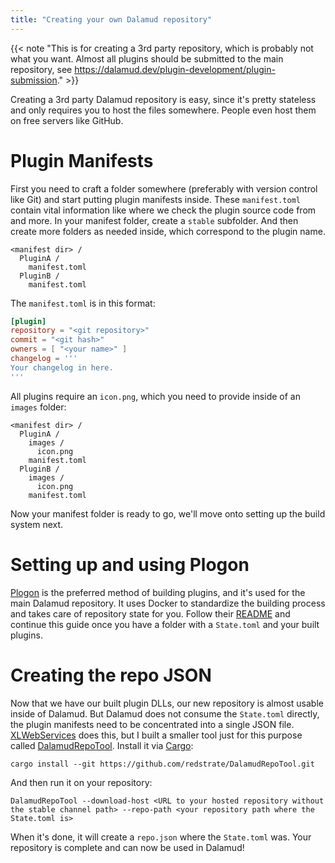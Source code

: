 ```yaml
---
title: "Creating your own Dalamud repository"
---
```


{{< note "This is for creating a 3rd party repository, which is probably not what you want. Almost all plugins should be submitted to the main repository, see https://dalamud.dev/plugin-development/plugin-submission." >}}

Creating a 3rd party Dalamud repository is easy, since it's pretty stateless and only requires you to host the files somewhere. People even host them on free servers like GitHub.

# Plugin Manifests

First you need to craft a folder somewhere (preferably with version control like Git) and start putting plugin manifests inside. These `manifest.toml` contain vital information like where we check the plugin source code from and more. In your manifest folder, create a `stable` subfolder. And then create more folders as needed inside, which correspond to the plugin name.

```
<manifest dir> /
  PluginA /
    manifest.toml
  PluginB /
    manifest.toml
```

The `manifest.toml` is in this format:

```toml
[plugin]
repository = "<git repository>"
commit = "<git hash>"
owners = [ "<your name>" ]
changelog = '''
Your changelog in here.
'''
```

All plugins require an `icon.png`, which you need to provide inside of an `images` folder:

```
<manifest dir> /
  PluginA /
    images /
      icon.png
    manifest.toml
  PluginB /
    images /
      icon.png
    manifest.toml
```

Now your manifest folder is ready to go, we'll move onto setting up the build system next.

# Setting up and using Plogon

[Plogon](https://github.com/goatcorp/Plogon) is the preferred method of building plugins, and it's used for the main Dalamud repository. It uses Docker to standardize the building process and takes care of repository state for you. Follow their [README](https://github.com/goatcorp/Plogon/blob/master/README.md) and continue this guide once you have a folder with a `State.toml` and your built plugins.

# Creating the repo JSON

Now that we have our built plugin DLLs, our new repository is almost usable inside of Dalamud. But Dalamud does not consume the `State.toml` directly, the plugin manifests need to be concentrated into a single JSON file. [XLWebServices](https://github.com/goatcorp/XLWebServices) does this, but I built a smaller tool just for this purpose called [DalamudRepoTool](https://github.com/redstrate/DalamudRepoTool). Install it via [Cargo](https://rust-lang.org):

```shell
cargo install --git https://github.com/redstrate/DalamudRepoTool.git
```

And then run it on your repository:

```shell
DalamudRepoTool --download-host <URL to your hosted repository without the stable channel path> --repo-path <your repository path where the State.toml is>
```

When it's done, it will create a `repo.json` where the `State.toml` was. Your repository is complete and can now be used in Dalamud!
